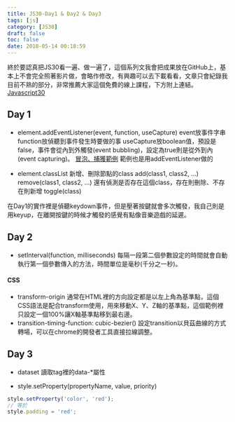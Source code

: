 ```yaml
---
title: JS30-Day1 & Day2 & Day3
tags: [js]
category: [JS30]
draft: false
toc: false
date: 2018-05-14 00:18:59
---
```


終於要認真把JS30看一遍、做一遍了，這個系列文我會把成果放在GitHub上，基本上不會完全照著影片做，會略作修改，有興趣可以去下載看看，文章只會紀錄我目前不熟的部分，非常推薦大家這個免費的線上課程，下方附上連結。
[Javascript30](https://javascript30.com/)

## Day 1

- element.addEventListener(event, function, useCapture)
event放事件字串
function放偵聽到事件發生時要做的事
useCapture放boolean值，預設是false，事件會從內到外觸發(event bubbling)，設定為true則是從外到內(event capturing)。
[冒泡、捕獲範例](https://codepen.io/anon/pen/ELRoNq)
範例也是用addEventListener做的

- element.classList
新增、刪除節點的class
add(class1, class2, ...)
remove(class1, class2, ...)
還有偵測是否存在這個class，存在則刪除、不存在則新增
toggle(class)

在Day1的實作裡是偵聽keydown事件，但是壓著按鍵就會多次觸發，我自己則是用keyup，在離開按鍵的時候才觸發的感覺有點像音樂遊戲的延遲。

## Day 2

- setInterval(function, milliseconds)
每隔一段第二個參數設定的時間就會自動執行第一個參數傳入的方法，時間單位是毫秒(千分之一秒)。

#### CSS

- transform-origin
通常在HTML裡的方向設定都是以左上角為基準點，這個CSS語法是配合transform使用，用來移動X、Y、Z軸的基準點，這個範例裡只設定一個100%讓X軸基準點移到最右邊。
- transition-timing-function: cubic-bezier()
設定transition以貝茲曲線的方式轉場，可以在chrome的開發者工具直接拉線調整。

## Day 3

- dataset
讀取tag裡的data-*屬性

- style.setProperty(propertyName, value, priority)
```js
style.setProperty('color', 'red');
// 等於 
style.padding = 'red';
```